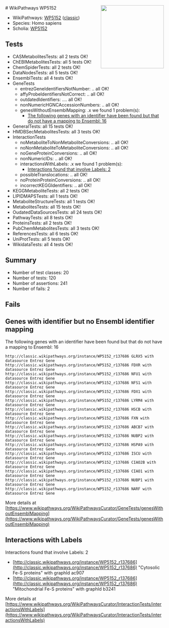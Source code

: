 <img style="float: right; width: 200px" src="https://upload.wikimedia.org/wikipedia/commons/thumb/8/83/Wplogo_with_text_500.png/640px-Wplogo_with_text_500.png" />
# WikiPathways WP5152

* WikiPathways: [WP5152](https://wikipathways.org/pathways/WP5152) ([classic](https://classic.wikipathways.org/instance/WP5152))
* Species: Homo sapiens
* Scholia: [WP5152](https://scholia.toolforge.org/wikipathways/WP5152)
## Tests
* CASMetabolitesTests: all 2 tests OK!
* ChEBIMetabolitesTests: all 5 tests OK!
* ChemSpiderTests: all 2 tests OK!
* DataNodesTests: all 5 tests OK!
* EnsemblTests: all 4 tests OK!
* GeneTests
    * entrezGeneIdentifiersNotNumber: .. all OK!
    * affyProbeIdentifiersNotCorrect: .. all OK!
    * outdatedIdentifiers: .... all OK!
    * nonNumericHGNCAccessionNumbers: .. all OK!
    * genesWithoutEnsemblMapping: .x we found 1 problem(s):
        * [The following genes with an identifier have been found but that do not have a mapping to Ensembl: 16](#c4e54313)
* GeneralTests: all 15 tests OK!
* HMDBSecMetabolitesTests: all 3 tests OK!
* InteractionTests
    * noMetaboliteToNonMetaboliteConversions: .. all OK!
    * noNonMetaboliteToMetaboliteConversions: .. all OK!
    * noGeneProteinConversions: .. all OK!
    * nonNumericIDs: .. all OK!
    * interactionsWithLabels: .x we found 1 problem(s):
        * [Interactions found that involve Labels: 2](#630d2679)
    * possibleTranslocations: .. all OK!
    * noProteinProteinConversions: .. all OK!
    * incorrectKEGGIdentifiers: .. all OK!
* KEGGMetaboliteTests: all 2 tests OK!
* LIPIDMAPSTests: all 1 tests OK!
* MetaboliteStructureTests: all 1 tests OK!
* MetabolitesTests: all 15 tests OK!
* OudatedDataSourcesTests: all 24 tests OK!
* PathwayTests: all 8 tests OK!
* ProteinsTests: all 2 tests OK!
* PubChemMetabolitesTests: all 3 tests OK!
* ReferencesTests: all 6 tests OK!
* UniProtTests: all 5 tests OK!
* WikidataTests: all 4 tests OK!


## Summary

* Number of test classes: 20
* Number of tests: 120
* Number of assertions: 241
* Number of fails: 2

## Fails

<a name="c4e54313" />

## Genes with identifier but no Ensembl identifier mapping

The following genes with an identifier have been found but that do not have a mapping to Ensembl: 16
```
http://classic.wikipathways.org/instance/WP5152_r137686 GLRX5 with datasource Entrez Gene
http://classic.wikipathways.org/instance/WP5152_r137686 FDXR with datasource Entrez Gene
http://classic.wikipathways.org/instance/WP5152_r137686 NFU1 with datasource Entrez Gene
http://classic.wikipathways.org/instance/WP5152_r137686 NFS1 with datasource Entrez Gene
http://classic.wikipathways.org/instance/WP5152_r137686 FDX1 with datasource Entrez Gene
http://classic.wikipathways.org/instance/WP5152_r137686 LYRM4 with datasource Entrez Gene
http://classic.wikipathways.org/instance/WP5152_r137686 HSCB with datasource Entrez Gene
http://classic.wikipathways.org/instance/WP5152_r137686 FXN with datasource Entrez Gene
http://classic.wikipathways.org/instance/WP5152_r137686 ABCB7 with datasource Entrez Gene
http://classic.wikipathways.org/instance/WP5152_r137686 NUBP2 with datasource Entrez Gene
http://classic.wikipathways.org/instance/WP5152_r137686 HSPA9 with datasource Entrez Gene
http://classic.wikipathways.org/instance/WP5152_r137686 ISCU with datasource Entrez Gene
http://classic.wikipathways.org/instance/WP5152_r137686 CIAO2B with datasource Entrez Gene
http://classic.wikipathways.org/instance/WP5152_r137686 CIAO1 with datasource Entrez Gene
http://classic.wikipathways.org/instance/WP5152_r137686 NUBP1 with datasource Entrez Gene
http://classic.wikipathways.org/instance/WP5152_r137686 NARF with datasource Entrez Gene
```

More details at [https://www.wikipathways.org/WikiPathwaysCurator/GeneTests/genesWithoutEnsemblMapping](https://www.wikipathways.org/WikiPathwaysCurator/GeneTests/genesWithoutEnsemblMapping)

<a name="630d2679" />

## Interactions with Labels

Interactions found that involve Labels: 2

* [http://classic.wikipathways.org/instance/WP5152_r137686](http://classic.wikipathways.org/instance/WP5152_r137686) "Cytosolic
Fe-S proteins" with graphId ac907
* [http://classic.wikipathways.org/instance/WP5152_r137686](http://classic.wikipathways.org/instance/WP5152_r137686) "Mitochondrial 
Fe-S proteins" with graphId b3241


More details at [https://www.wikipathways.org/WikiPathwaysCurator/InteractionTests/interactionsWithLabels](https://www.wikipathways.org/WikiPathwaysCurator/InteractionTests/interactionsWithLabels)

